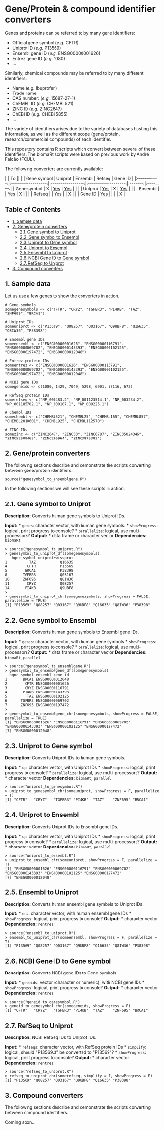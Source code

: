 # Gene/Protein & compound identifier converters

Genes and proteins can be referred to by many gene identifiers:
* Official gene symbol (*e.g.* CFTR)
* Uniprot ID (*e.g.* P13569)
* Ensembl gene ID (*e.g.* ENSG00000001626)
* Entrez gene ID (*e.g.* 1080)
* ...

Similarly, chemical compounds may be referred to by many different identifiers:
* Name (*e.g.* Ibuprofen)
* Trade name
* CAS number: (*e.g.* 15687-27-1)
* ChEMBL ID (*e.g.* CHEMBL521)
* ZINC ID (*e.g.* ZINC2647)
* ChEBI ID (*e.g.* CHEBI:5855)
* ...

The variety of identifiers arises due to the variety of databases hosting this information, as well as the different scope (gene/protein, research/commercial compounds) of each identifier.

This repository contains R scripts which convert between several of these identifiers.
The biomaRt scripts were based on previous work by André Falcão (FCUL).

The following converters are currently available:

|             |                                       To                                         ||
|             | Gene symbol        | Uniprot           | Ensembl             | Refseq  |  Gene ID |
|:-----------:|:------------------:|:-----------------:|:-------------------:|:-------:|:--------:|
| Gene symbol |          X         | [Yes](#OGS_to_UP) | [Yes](#OGS_to_ENSG) |         |          |
| Uniprot     | [Yes](#UP_to_OGS)  |          X        | [Yes](#UP_to_ENS)   |         |          |
| Ensembl     |                    | [Yes](#ENS_to_UP) |          X          |         |          |
| Refseq      |                    | [Yes](#RS_to_UP)  |                     |    X    |          |
| Gene ID     | [Yes](#GID_to_OGS) |                   |                     |         |     X    |


## Table of Contents
* [1. Sample data](#sample)
* [2. Gene/protein converters](#GPconverters)
    * [2.1. Gene symbol to Uniprot](#OGS_to_UP)
    * [2.2. Gene symbol to Ensembl](#OGS_to_ENSG)
    * [2.3. Uniprot to Gene symbol](#UP_to_OGS)
    * [2.4. Uniprot to Ensembl](#UP_to_ENS)
    * [2.5. Ensembl to Uniprot](#ENS_to_UP)
    * [2.6. NCBI Gene ID to Gene symbol](#GID_to_OGS)
    * [2.7. RefSeq to Uniprot](#RS_to_UP)
* [3. Compound converters](#Cconverters)

## <a name="sample">1. Sample data</a>

Let us use a few genes to show the converters in action.
```
# Gene symbols
somegenesymbols <- c("CFTR", "CRYZ", "TGFBR3", "PI4KB", "TAZ", "ZNF695", "BRCA1")

# Uniprot IDs
someuniprot <- c("P13569", "Q08257", "Q03167", "Q9UBF8", "Q16635", "Q8IW36", "P38398")

# Ensembl gene IDs
someensembl <- c("ENSG00000001626", "ENSG00000116791", "ENSG00000069702", "ENSG00000143393", "ENSG00000102125", "ENSG00000197472", "ENSG00000012048")

# Entrez protein IDs
someentrez <- c("ENSG00000001626", "ENSG00000116791", "ENSG00000069702", "ENSG00000143393", "ENSG00000102125", "ENSG00000197472", "ENSG00000012048")

# NCBI gene IDs
somegeneids <- c(1080, 1429, 7049, 5298, 6901, 57116, 672)

# RefSeq protein IDs
somerefseq <- c("NP_000483.2", "NP_001123514.1", "NP_003234.2", "NP_001185702.1", "NP_000107.1", "NP_009225.1")

# Chembl IDs
somechembl <- c("CHEMBL521", "CHEMBL25", "CHEMBL165", "CHEMBL857", "CHEMBL2010601", "CHEMBL925", "CHEMBL112570")

# ZINC IDs
somezinc <- c("ZINC2647", "ZINC53", "ZINC6787", "ZINC35024346", "ZINC52509463", "ZINC266964", "ZINC3875383")
```

## <a name="GPconverters">2. Gene/protein converters</a>

The following sections describe and demonstrate the scripts converting between gene/protein identifiers.

```
source("genesymbol_to_ensemblgene.R")
```

In the following sections we will see these scripts in action.

## <a name="OGS_to_UP">2.1. Gene symbol to Uniprot</a>

**Description:** Converts human gene symbols to Uniprot IDs.

**Input:** 
    * `genes`: character vector, with human gene symbols.
    * `showProgress`: logical, print progress to console?
	* `parallelize`: logical, use multi-processors?
**Output:**
    * data frame or character vector
**Dependencies:** `biomaRt`

```
> source("genesymbol_to_uniprot.R")
> genesymbol_to_uniprot_df(somegenesymbols)
   hgnc_symbol uniprotswissprot
1          TAZ           Q16635
4         CFTR           P13569
5        BRCA1           P38398
8       TGFBR3           Q03167
10      ZNF695           Q8IW36
11        CRYZ           Q08257
14       PI4KB           Q9UBF8
>
> genesymbol_to_uniprot_chr(somegenesymbols, showProgress = FALSE, parallelize = TRUE)
[1] "P13569" "Q08257" "Q03167" "Q9UBF8" "Q16635" "Q8IW36" "P38398"
```


## <a name="OGS_to_ENSG">2.2. Gene symbol to Ensembl</a>

**Description:** Converts human gene symbols to Ensembl gene IDs.

**Input:** 
    * `genes`: character vector, with human gene symbols
    * `showProgress`: logical, print progress to console?
	* `parallelize`: logical, use multi-processors?
**Output:**
    * data frame or character vector
**Dependencies:** `biomaRt`, `parallel`

```
> source("genesymbol_to_ensemblgene.R")
> genesymbol_to_ensemblgene_df(somegenesymbols)
  hgnc_symbol ensembl_gene_id
1       BRCA1 ENSG00000012048
2        CFTR ENSG00000001626
3        CRYZ ENSG00000116791
4       PI4KB ENSG00000143393
5         TAZ ENSG00000102125
6      TGFBR3 ENSG00000069702
7      ZNF695 ENSG00000197472
>
> genesymbol_to_ensemblgene_chr(somegenesymbols, showProgress = FALSE, parallelize = TRUE)
[1] "ENSG00000001626" "ENSG00000116791" "ENSG00000069702" "ENSG00000143393" "ENSG00000102125" "ENSG00000197472"
[7] "ENSG00000012048"
```


## <a name="UP_to_OGS">2.3. Uniprot to Gene symbol</a>

**Description:** Converts Uniprot IDs to human gene symbols.

**Input:** 
    * `up`: character vector, with Uniprot IDs
	* `showProgress`: logical, print progress to console?
	* `parallelize`: logical, use multi-processors?
**Output:**
    * character vector
**Dependencies:** `biomaRt`, `parallel`

```
> source("uniprot_to_genesymbol.R")
> uniprot_to_genesymbol_chr(someuniprot, showProgress = F, parallelize = T)
[1] "CFTR"   "CRYZ"   "TGFBR3" "PI4KB"  "TAZ"    "ZNF695" "BRCA1"
```


## <a name="UP_to_ENS">2.4. Uniprot to Ensembl</a>

**Description:** Converts Uniprot IDs to Ensembl gene IDs.

**Input:** 
    * `up`: character vector, with Uniprot IDs
	* `showProgress`: logical, print progress to console?
	* `parallelize`: logical, use multi-processors?
**Output:**
    * character vector
**Dependencies:** `biomaRt`, `parallel`

```
> source("uniprot_to_ensembl.R")
> uniprot_to_ensembl_chr(someuniprot, showProgress = F, parallelize = T)
[1] "ENSG00000001626" "ENSG00000116791" "ENSG00000069702" "ENSG00000143393" "ENSG00000102125" "ENSG00000197472"
[7] "ENSG00000012048"
```


## <a name="ENS_to_UP">2.5. Ensembl to Uniprot</a>

**Description:** Converts human ensembl gene symbols to Uniprot IDs.

**Input:** 
    * `ens`: character vector, with human ensembl gene IDs
	* `showProgress`: logical, print progress to console?
**Output:**
    * character vector
**Dependencies:** `rentrez`

```
> source("ensembl_to_uniprot.R")
> ensembl_to_uniprot_chr(someensembl, showProgress = F, parallelize = T)
[1] "P13569" "Q08257" "Q03167" "Q9UBF8" "Q16635" "Q8IW36" "P38398"
```


## <a name="GID_to_OGS">2.6. NCBI Gene ID to Gene symbol</a>

**Description:** Converts NCBI gene IDs to Gene symbols.

**Input:** 
    * `geneids`: vector (character or numeric), with NCBI gene IDs
	* `showProgress`: logical, print progress to console?
**Output:**
    * character vector
**Dependencies:** `rentrez`

```
> source("geneid_to_genesymbol.R")
> geneid_to_genesymbol_chr(somegeneids, showProgress = F)
[1] "CFTR"   "CRYZ"   "TGFBR3" "PI4KB"  "TAZ"    "ZNF695" "BRCA1" 
```


## <a name="RS_to_UP">2.7. RefSeq to Uniprot</a>

**Description:** NCBI RefSeq IDs to Uniprot IDs.

**Input:** 
    * `refseqs`: character vector, with RefSeq protein IDs
	* `simplify`: logical, should "P13569.3" be converted to "P13569"?
	* `showProgress`: logical, print progress to console?
**Output:**
    * character vector
**Dependencies:** `rentrez`

```
> source("refseq_to_uniprot.R")
> refseq_to_uniprot_chr(somerefseq, simplify = T, showProgress = F)
[1] "P13569" "Q08257" "Q03167" "Q9UBF8" "Q16635" "P38398"
```




## <a name="Cconverters">3. Compound converters</a>

The following sections describe and demonstrate the scripts converting between compound identifiers.

Coming soon...